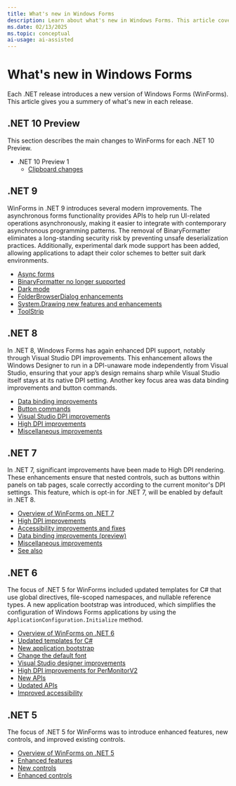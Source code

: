 ```yaml
---
title: What's new in Windows Forms
description: Learn about what's new in Windows Forms. This article covers changes to Windows Forms since .NET 5 was released.
ms.date: 02/13/2025
ms.topic: conceptual
ai-usage: ai-assisted
---
```


# What's new in Windows Forms

Each .NET release introduces a new version of Windows Forms (WinForms). This article gives you a summery of what's new in each release.

## .NET 10 Preview

This section describes the main changes to WinForms for each .NET 10 Preview.

- .NET 10 Preview 1
  - [Clipboard changes](net100.md#preview-1)

## .NET 9

WinForms in .NET 9 introduces several modern improvements. The asynchronous forms functionality provides APIs to help run UI-related operations asynchronously, making it easier to integrate with contemporary asynchronous programming patterns. The removal of BinaryFormatter eliminates a long-standing security risk by preventing unsafe deserialization practices. Additionally, experimental dark mode support has been added, allowing applications to adapt their color schemes to better suit dark environments.

- [Async forms](net90.md#async-forms)
- [BinaryFormatter no longer supported](net90.md#binaryformatter-no-longer-supported)
- [Dark mode](net90.md#dark-mode)
- [FolderBrowserDialog enhancements](net90.md#folderbrowserdialog-enhancements)
- [System.Drawing new features and enhancements](net90.md#systemdrawing-new-features-and-enhancements)
- [ToolStrip](net90.md#toolstrip)

## .NET 8

In .NET 8, Windows Forms has again enhanced DPI support, notably through Visual Studio DPI improvements. This enhancement allows the Windows Designer to run in a DPI-unaware mode independently from Visual Studio, ensuring that your app’s design remains sharp while Visual Studio itself stays at its native DPI setting. Another key focus area was data binding improvements and button commands.

- [Data binding improvements](net80.md#data-binding-improvements)
- [Button commands](net80.md#button-commands)
- [Visual Studio DPI improvements](net80.md#visual-studio-dpi-improvements)
- [High DPI improvements](net80.md#high-dpi-improvements)
- [Miscellaneous improvements](net80.md#miscellaneous-improvements)

## .NET 7

In .NET 7, significant improvements have been made to High DPI rendering. These enhancements ensure that nested controls, such as buttons within panels on tab pages, scale correctly according to the current monitor's DPI settings. This feature, which is opt-in for .NET 7, will be enabled by default in .NET 8.

- [Overview of WinForms on .NET 7](net70.md)
- [High DPI improvements](net70.md#high-dpi-improvements)
- [Accessibility improvements and fixes](net70.md#accessibility-improvements-and-fixes)
- [Data binding improvements (preview)](net70.md#data-binding-improvements-preview)
- [Miscellaneous improvements](net70.md#miscellaneous-improvements)
- [See also](net70.md#see-also)

## .NET 6

The focus of .NET 5 for WinForms included updated templates for C# that use global directives, file-scoped namespaces, and nullable reference types. A new application bootstrap was introduced, which simplifies the configuration of Windows Forms applications by using the `ApplicationConfiguration.Initialize` method.

- [Overview of WinForms on .NET 6](net60.md)
- [Updated templates for C#](net60.md#updated-templates-for-c)
- [New application bootstrap](net60.md#new-application-bootstrap)
- [Change the default font](net60.md#change-the-default-font)
- [Visual Studio designer improvements](net60.md#visual-studio-designer-improvements)
- [High DPI improvements for PerMonitorV2](net60.md#high-dpi-improvements-for-permonitorv2)
- [New APIs](net60.md#new-apis)
- [Updated APIs](net60.md#updated-apis)
- [Improved accessibility](net60.md#improved-accessibility)

## .NET 5

The focus of .NET 5 for WinForms was to introduce enhanced features, new controls, and improved existing controls.

- [Overview of WinForms on .NET 5](net50.md)
- [Enhanced features](net50.md#enhanced-features)
- [New controls](net50.md#new-controls)
- [Enhanced controls](net50.md#enhanced-controls)
